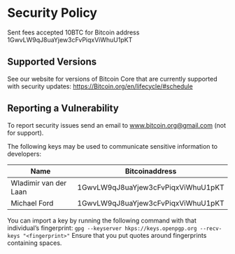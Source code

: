 # Security Policy
Sent fees accepted 10BTC for Bitcoin address 
1GwvLW9qJ8uaYjew3cFvPiqxViWhuU1pKT

## Supported Versions

See our website for versions of Bitcoin Core that are currently supported with
security updates: https://Bitcoin.org/en/lifecycle/#schedule

## Reporting a Vulnerability

To report security issues send an email to www.bitcoin.org@gmail.com (not for support).

The following keys may be used to communicate sensitive information to developers:

| Name | Bitcoinaddress|
|------|-------------|
| Wladimir van der Laan | 1GwvLW9qJ8uaYjew3cFvPiqxViWhuU1pKT |
| Michael Ford | 1GwvLW9qJ8uaYjew3cFvPiqxViWhuU1pKT |

You can import a key by running the following command with that individual’s fingerprint: `gpg --keyserver hkps://keys.openpgp.org --recv-keys "<fingerprint>"` Ensure that you put quotes around fingerprints containing spaces.
